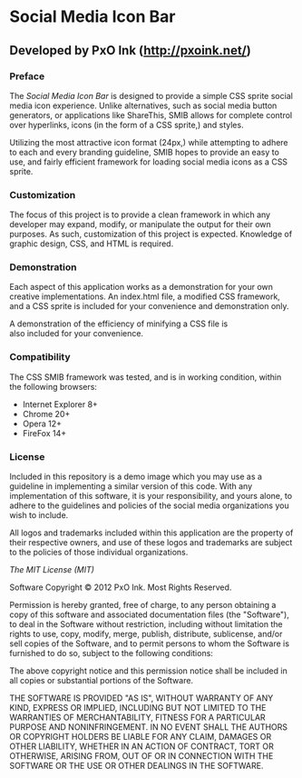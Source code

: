 # Social Media Icon Bar

## Developed by PxO Ink (http://pxoink.net/)

### Preface

The *Social Media Icon Bar* is designed to provide a simple
CSS sprite social media icon experience. Unlike alternatives,
such as social media button generators, or applications like
ShareThis, SMIB allows for complete control over hyperlinks, 
icons (in the form of a CSS sprite,) and styles.

Utilizing the most attractive icon format (24px,) while
attempting to adhere to each and every branding guideline,
SMIB hopes to provide an easy to use, and fairly efficient 
framework for loading social media icons as a CSS sprite.

### Customization

The focus of this project is to provide a clean framework 
in which any developer may expand, modify, or manipulate 
the output for their own purposes. As such, customization 
of this project is expected. Knowledge of graphic design, 
CSS, and HTML is required.

### Demonstration

Each aspect of this application works as a demonstration for 
your own creative implementations. An index.html file, a 
modified CSS framework, and a CSS sprite is included for 
your convenience and demonstration only.

A demonstration of the efficiency of minifying a CSS file is  
also included for your convenience.

### Compatibility

The CSS SMIB framework was tested, and is in working condition, 
within the following browsers:

* Internet Explorer 8+
* Chrome 20+
* Opera 12+
* FireFox 14+

### License

Included in this repository is a demo image which you may use 
as a guideline in implementing a similar version of this code. 
With any implementation of this software, it is your 
responsibility, and yours alone, to adhere to the guidelines 
and policies of the social media organizations you wish to 
include.

All logos and trademarks included within this application are 
the property of their respective owners, and use of these logos 
and trademarks are subject to the policies of those individual 
organizations.

*The MIT License (MIT)*

Software Copyright &copy; 2012 PxO Ink. Most Rights Reserved.

Permission is hereby granted, free of charge, to any person obtaining a copy of this software and associated documentation files (the "Software"), to deal in the Software without restriction, including without limitation the rights to use, copy, modify, merge, publish, distribute, sublicense, and/or sell copies of the Software, and to permit persons to whom the Software is furnished to do so, subject to the following conditions:

The above copyright notice and this permission notice shall be included in all copies or substantial portions of the Software.

THE SOFTWARE IS PROVIDED "AS IS", WITHOUT WARRANTY OF ANY KIND, EXPRESS OR IMPLIED, INCLUDING BUT NOT LIMITED TO THE WARRANTIES OF MERCHANTABILITY, FITNESS FOR A PARTICULAR PURPOSE AND NONINFRINGEMENT. IN NO EVENT SHALL THE AUTHORS OR COPYRIGHT HOLDERS BE LIABLE FOR ANY CLAIM, DAMAGES OR OTHER LIABILITY, WHETHER IN AN ACTION OF CONTRACT, TORT OR OTHERWISE, ARISING FROM, OUT OF OR IN CONNECTION WITH THE SOFTWARE OR THE USE OR OTHER DEALINGS IN THE SOFTWARE.